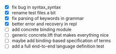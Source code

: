 - [x] fix bug in syntax_syntax
- [x] rename test files a bit
- [x] fix parsing of keywords in grammar
- [x] better error and recovery in repl
- [ ] add concrete binding module
- [ ] generic concrete.lift that makes everything nice
- [ ] maybe add binding-based specification of terms
- [ ] add a full end-to-end language definition test
